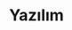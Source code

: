 ---
title: "Yazılım"
description: "This is a example category"
slug: "yazilim"
image: "markus-spiske-466ENaLuhLY-unsplash.jpg"
style:
    background: "#2a9d8f"
    color: "#fff"
---
